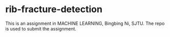 # rib-fracture-detection
This is an assignment in MACHINE LEARNING, Bingbing Ni, SJTU. The repo is used to submit the assignment.
